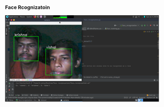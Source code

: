 ### Face Rcognizatoin

![](https://github.com/krishna2808/Desktop-Applications/blob/master/image/Face%20recognization.png)
